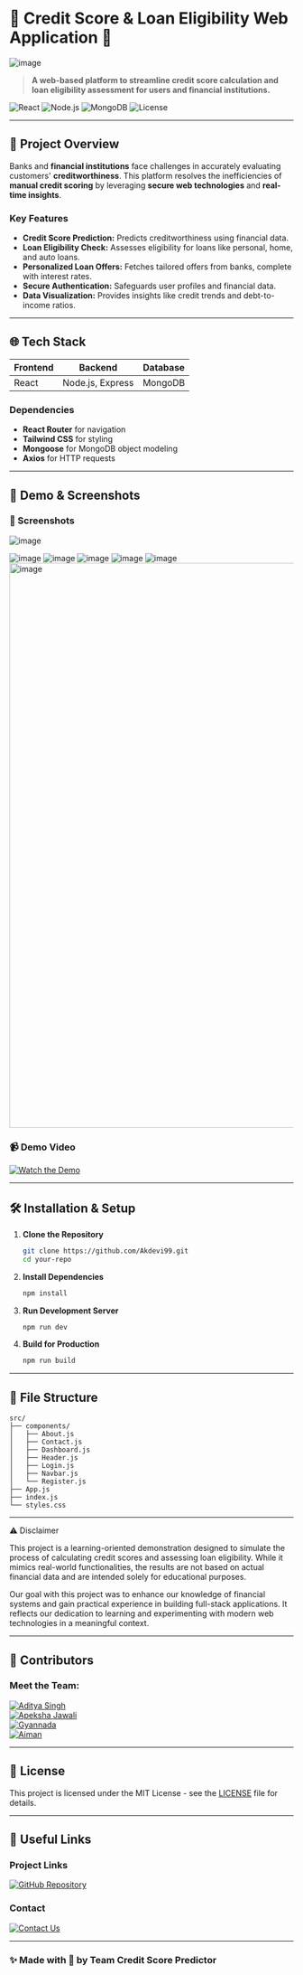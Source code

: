 
# 🌟 Credit Score & Loan Eligibility Web Application 🌟

![image](https://github.com/user-attachments/assets/c61dd74d-b4ef-46f3-b903-b3799bd9cb7d)
 <!-- Replace with your banner image -->

> **A web-based platform to streamline credit score calculation and loan eligibility assessment for users and financial institutions.**  

![React](https://img.shields.io/badge/Frontend-React-blue?style=for-the-badge&logo=react)
![Node.js](https://img.shields.io/badge/Backend-Node.js-green?style=for-the-badge&logo=node.js)
![MongoDB](https://img.shields.io/badge/Database-MongoDB-brightgreen?style=for-the-badge&logo=mongodb)
![License](https://img.shields.io/badge/License-MIT-red?style=for-the-badge)

---

## 🚀 Project Overview

Banks and **financial institutions** face challenges in accurately evaluating customers' **creditworthiness**. This platform resolves the inefficiencies of **manual credit scoring** by leveraging **secure web technologies** and **real-time insights**.

### Key Features
- **Credit Score Prediction:** Predicts creditworthiness using financial data.
- **Loan Eligibility Check:** Assesses eligibility for loans like personal, home, and auto loans.
- **Personalized Loan Offers:** Fetches tailored offers from banks, complete with interest rates.
- **Secure Authentication:** Safeguards user profiles and financial data.
- **Data Visualization:** Provides insights like credit trends and debt-to-income ratios.

---

## 🌐 Tech Stack
| **Frontend**  | **Backend**    | **Database** |
| ------------- | -------------- | ------------ |
| React         | Node.js, Express | MongoDB     |

### Dependencies
- **React Router** for navigation
- **Tailwind CSS** for styling
- **Mongoose** for MongoDB object modeling
- **Axios** for HTTP requests

---

## 🎥 Demo & Screenshots

### 📸 Screenshots
![image](https://github.com/user-attachments/assets/29b5226a-c588-4bb4-84b6-81678ba12c88)

![image](https://github.com/user-attachments/assets/952a4442-591b-426c-8707-2b4082c52b73)
![image](https://github.com/user-attachments/assets/e82f49d3-3a5f-48db-ac12-aa000290407e)
![image](https://github.com/user-attachments/assets/21862b9d-57dc-49a1-ad77-af9fdcd681d7)
![image](https://github.com/user-attachments/assets/7d04a58f-6f54-4ca1-a6e5-0d9992c0588e)
![image](https://github.com/user-attachments/assets/5cdc2500-0097-4b5c-93b3-af4c16fe1c60)
<img width="1000" alt="image" src="https://github.com/user-attachments/assets/09616b9b-feb8-49f3-bdeb-c732ea6601b7" />







### 📹 Demo Video
[![Watch the Demo](https://img.shields.io/badge/Watch%20Demo-Click%20Here-green?style=for-the-badge)](https://github.com/user-attachments/assets/ded48a0c-2c30-4dca-9f40-5de74a3c4217)
<!-- Replace with actual link -->

---

## 🛠 Installation & Setup

1. **Clone the Repository**  
   ```bash
   git clone https://github.com/Akdevi99.git
   cd your-repo
   ```

2. **Install Dependencies**  
   ```bash
   npm install
   ```

3. **Run Development Server**  
   ```bash
   npm run dev
   ```

4. **Build for Production**  
   ```bash
   npm run build
   ```

---

## 📂 File Structure
```plaintext
src/
├── components/
│   ├── About.js
│   ├── Contact.js
│   ├── Dashboard.js
│   ├── Header.js
│   ├── Login.js
│   ├── Navbar.js
│   └── Register.js
├── App.js
├── index.js
└── styles.css
```

---
⚠️ Disclaimer

This project is a learning-oriented demonstration designed to simulate the process of calculating credit scores and assessing loan eligibility. While it mimics real-world functionalities, the results are not based on actual financial data and are intended solely for educational purposes.

Our goal with this project was to enhance our knowledge of financial systems and gain practical experience in building full-stack applications. It reflects our dedication to learning and experimenting with modern web technologies in a meaningful context.

---

## 🎨 Contributors

### Meet the Team:
[![Aditya Singh](https://img.shields.io/badge/Aditya%20Singh-Profile-red?style=for-the-badge)](https://github.com/AKdevi99)  
[![Apeksha Jawali](https://img.shields.io/badge/Apeksha%20Jawali-Profile-blue?style=for-the-badge)](https://github.com/Apekshajawali)  
[![Gyannada](https://img.shields.io/badge/Gyannada-Profile-green?style=for-the-badge)](https://github.com/Gyan0706)  
[![Aiman](https://img.shields.io/badge/Aiman-Profile-yellow?style=for-the-badge)](https://github.com/Shaiman-N)

---

## 📜 License
This project is licensed under the MIT License - see the [LICENSE](LICENSE) file for details.

---

## 🔗 Useful Links

### Project Links
[![GitHub Repository](https://img.shields.io/badge/Source%20Code-View%20Here-blue?style=for-the-badge)](https://github.com/AKdevi99/LoanGuru)

### Contact
[![Contact Us](https://img.shields.io/badge/Contact-Email-red?style=for-the-badge)](mailto:aditya.rpsk@gmail.com)

---

### ✨ Made with 💖 by Team Credit Score Predictor

